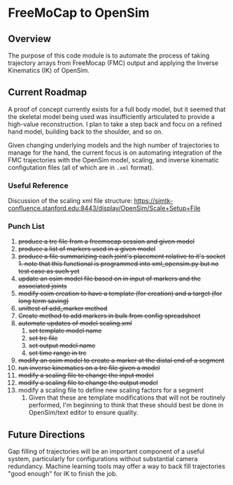 # FreeMoCap to OpenSim

## Overview

The purpose of this code module is to automate the process of taking trajectory arrays from FreeMocap (FMC) output and applying the Inverse Kinematics (IK) of OpenSim.

## Current Roadmap

A proof of concept currently exists for a full body model, but it seemed that the skeletal model being used was insufficiently articulated to provide a high-value reconstruction. I plan to take a step back and focu on a refined hand model, building back to the shoulder, and so on.

Given changing underlying models and the high number of trajectories to manage for the hand, the current focus is on automating integration of the FMC trajectories with the OpenSim model, scaling, and inverse kinematic configutation files (all of which are in `.xml` format).

### Useful Reference

Discussion of the scaling xml file structure: <https://simtk-confluence.stanford.edu:8443/display/OpenSim/Scale+Setup+File>

### Punch List

1. ~~produce a trc file from a freemocap session and given model~~
2. ~~produce a list of markers used in a given model~~
3. ~~produce a file summarizing each joint's placement relative to it's socket~~
   ~~1. note that this functional is programmed into xml_opensim.py but no test case as such yet~~
4. ~~update an osim model file based on in input of markers and the associated joints~~
5. ~~modify osim creation to have a template (for creation) and a target (for long term saving)~~
6. ~~unittest of add_marker method~~
7. ~~Create method to add markers in bulk from config spreadsheet~~
8. ~~automate updates of model scaling.xml~~
   1. ~~set template model name~~
   2. ~~set trc file~~
   3. ~~set output model name~~
   4. ~~set time range in trc~~
9. ~~modify an osim model to create a marker at the distal end of a segment~~
10. ~~run inverse kinematics on a trc file given a model~~
11. ~~modify a scaling file to change the input model~~
12. ~~modify a scaling file to change the output model~~
13. modify a scaling file to define new scaling factors for a segment
    1.  Given that these are template modifications that will not be routinely performed, I'm beginning to think that these should best be done in OpenSim/text editor to ensure quality.

## Future Directions

Gap filling of trajectories will be an important component of a useful system, particularly for configurations without substantial camera redundancy. Machine learning tools may offer a way to back fill trajectories "good enough" for IK to finish the job.
